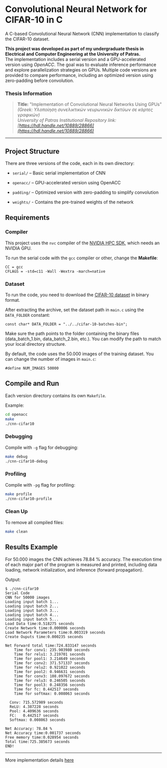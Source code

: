 # Convolutional Neural Network for CIFAR-10 in C

A C-based Convolutional Neural Network (CNN) implementation to classify the CIFAR-10 dataset.

**This project was developed as part of my undergraduate thesis in Electrical and Computer Engineering at the University of Patras.**  
The implementation includes a serial version and a GPU-accelerated version using *OpenACC*. The goal was to evaluate inference performance and explore parallelization strategies on GPUs. Multiple code versions are provided to compare performance, including an optimized version using zero-padding before convolution.

### Thesis Information

> **Title:** "Implementation of Convolutional Neural Networks Using GPUs"  
> *(Greek: Υλοποίηση συνελικτικών νευρωνικών δικτύων σε κάρτες γραφικών)*  
> *University of Patras Institutional Repository link: [https://hdl.handle.net/10889/28866](https://hdl.handle.net/10889/28866)*

---

## Project Structure

There are three versions of the code, each in its own directory:

- `serial/` – Basic serial implementation of CNN
- `openacc/` – GPU-accelerated version using OpenACC
- `padding/` – Optimized version with zero-padding to simplify convolution

- `weights/` - Contains the pre-trained weights of the network


## Requirements 

### Compiler

This project uses the `nvc` compiler of the [NVIDIA HPC SDK](https://developer.nvidia.com/hpc-sdk), which needs an NVIDIA GPU.

To run the serial code with the `gcc` compiler or other, change the **Makefile**:
```
CC = gcc
CFLAGS = -std=c11 -Wall -Wextra -march=native
```

### Dataset

To run the code, you need to download the [CIFAR-10 dataset](https://www.cs.toronto.edu/~kriz/cifar-10-binary.tar.gz) in binary format.

After extracting the archive, set the dataset path in `main.c` using the `DATA_FOLDER` constant:
```
const char* DATA_FOLDER = "../../cifar-10-batches-bin";
```
Make sure the path points to the folder containing the binary files (data_batch_1.bin, data_batch_2.bin, etc.). You can modify the path to match your local directory structure.

By default, the code uses the 50.000 images of the training dataset. You can change the number of images in `main.c`:

```
#define NUM_IMAGES 50000
```

## Compile and Run

Each version directory contains its own `Makefile`. 

Example:

```bash
cd openacc
make
./cnn-cifar10
```

### Debugging

Compile with `-g` flag for debugging:

```bash
make debug
./cnn-cifar10-debug
```

### Profiling

Compile with `-pg` flag for profiling:

```bash
make profile
./cnn-cifar10-profile
```

### Clean Up

To remove all compiled files:

```bash
make clean
```

## Results Example

For 50.000 images the CNN achieves 78.84 % accuracy. 
The execution time of each major part of the program is measured and printed, including data loading, network initialization, and inference (forward propagation).  

Output:

```
$ ./cnn-cifar10 
Serial Code
CNN for 50000 images
Loading input batch 1...
Loading input batch 2...
Loading input batch 3...
Loading input batch 4...
Loading input batch 5...
Load Data time:0.518275 seconds
Create Network time:0.000006 seconds
Load Network Parameters time:0.003319 seconds
Create Ouputs time:0.000235 seconds

Net Forward total time:724.833147 seconds
    Time for conv1: 235.903980 seconds
    Time for relu1: 3.219701 seconds
    Time for pool1: 3.214649 seconds
    Time for conv2: 371.571337 seconds
    Time for relu2: 0.921022 seconds
    Time for pool2: 0.946631 seconds
    Time for conv3: 108.097672 seconds
    Time for relu3: 0.246505 seconds
    Time for pool3: 0.248356 seconds
    Time for fc: 0.442517 seconds
    Time for softmax: 0.008063 seconds

  Conv: 715.572989 seconds
  ReLU: 4.387228 seconds
  Pool: 4.409636 seconds
  FC:   0.442517 seconds
  Softmax: 0.008063 seconds

Net Accuracy: 78.84 % 
Net Accuracy time:0.001737 seconds
Free memory time:0.028954 seconds
Total time:725.385673 seconds
END!

```

---

More implementation details [here](doc/cnn-details.md)